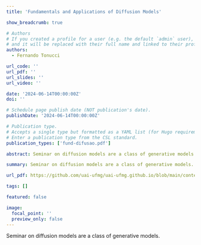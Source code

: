 ```yaml
---
title: 'Fundamentals and Applications of Diffusion Models'

show_breadcrumb: true

# Authors
# If you created a profile for a user (e.g. the default `admin` user), write the username (folder name) here
# and it will be replaced with their full name and linked to their profile.
authors:
  - Fernando Tonucci

url_code: ''
url_pdf: ''
url_slides: ''
url_video: ''

date: '2024-06-14T00:00:00Z'
doi: ''

# Schedule page publish date (NOT publication's date).
publishDate: '2024-06-14T00:00:00Z'

# Publication type.
# Accepts a single type but formatted as a YAML list (for Hugo requirements).
# Enter a publication type from the CSL standard.
publication_types: ['fund-difusao.pdf']

abstract: Seminar on diffusion models are a class of generative models.

summary: Seminar on diffusion models are a class of generative models.

url_pdf: https://github.com/uai-ufmg/uai-ufmg.github.io/blob/main/content/seminars/FundamentosModelosDeDifusao/fund-difusao.pdf

tags: []

featured: false

image:
  focal_point: ''
  preview_only: false
---
```


<p>Seminar on diffusion models are a class of generative models.</p>